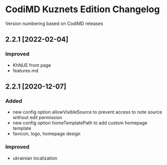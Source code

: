 # CodiMD Kuznets Edition Changelog

Version numbering based on CodiMD releases

## 2.2.1 [2022-02-04]

### Improved

- KhNUE front page
- features.md

## 2.2.1 [2020-12-07]

### Added

- new config option allowVisibleSource to prevent access to note source without edit permission
- new config option homeTemplatePath to add custom homepage template
- favicon, logo, homepage design

### Improved

- ukrainian localization
